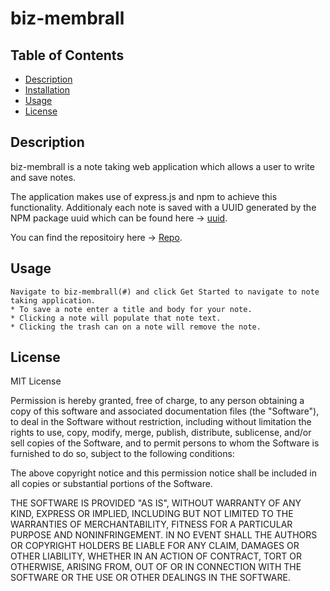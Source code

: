 # biz-membrall

  ## Table of Contents
  * [Description](#description)
  * [Installation](#installation)
  * [Usage](#usage)
  * [License](#license)

  ## Description

  biz-membrall is a note taking web application which allows a user to write and save notes.

  The application makes use of express.js and npm to achieve this functionality.  Additionaly each note is saved with 
  a UUID generated by the NPM package uuid which can be found here -> [uuid](https://www.npmjs.com/package/uuid).

  You can find the repositoiry here -> [Repo](https://github.com/AcheronandStyx/biz-membrall).

  ## Usage
    Navigate to biz-membrall(#) and click Get Started to navigate to note taking application.  
    * To save a note enter a title and body for your note.
    * Clicking a note will populate that note text.
    * Clicking the trash can on a note will remove the note.

  ## License

  MIT License

  Permission is hereby granted, free of charge, to any person obtaining a copy
  of this software and associated documentation files (the "Software"), to deal
  in the Software without restriction, including without limitation the rights
  to use, copy, modify, merge, publish, distribute, sublicense, and/or sell
  copies of the Software, and to permit persons to whom the Software is
  furnished to do so, subject to the following conditions:

  The above copyright notice and this permission notice shall be included in all
  copies or substantial portions of the Software.

  THE SOFTWARE IS PROVIDED "AS IS", WITHOUT WARRANTY OF ANY KIND, EXPRESS OR
  IMPLIED, INCLUDING BUT NOT LIMITED TO THE WARRANTIES OF MERCHANTABILITY,
  FITNESS FOR A PARTICULAR PURPOSE AND NONINFRINGEMENT. IN NO EVENT SHALL THE
  AUTHORS OR COPYRIGHT HOLDERS BE LIABLE FOR ANY CLAIM, DAMAGES OR OTHER
  LIABILITY, WHETHER IN AN ACTION OF CONTRACT, TORT OR OTHERWISE, ARISING FROM,
  OUT OF OR IN CONNECTION WITH THE SOFTWARE OR THE USE OR OTHER DEALINGS IN THE
  SOFTWARE.

